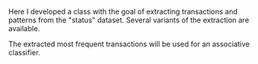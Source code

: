 Here I developed a class with the goal of extracting transactions and patterns from the "status" dataset.
Several variants of the extraction are available.

The extracted most frequent transactions will be used for an associative classifier.

